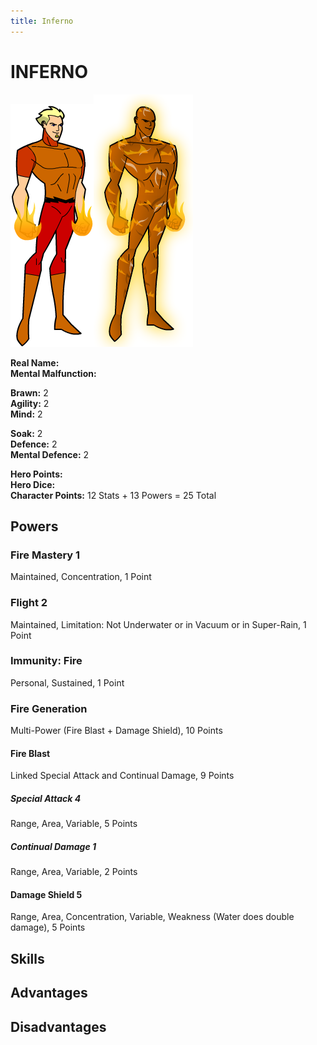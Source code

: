 ```yaml
---
title: Inferno
---
```


# INFERNO
![Inferno](inferno.png)![Inferno](inferno-full.png)

**Real Name:**<br>
**Mental Malfunction:**

**Brawn:** 2<br>
**Agility:** 2<br>
**Mind:** 2

**Soak:** 2<br>
**Defence:** 2<br>
**Mental Defence:** 2

**Hero Points:**<br>
**Hero Dice:**<br>
**Character Points:** 12 Stats + 13 Powers = 25 Total

## Powers

### Fire Mastery 1
Maintained, Concentration, 1 Point

### Flight 2
Maintained, Limitation: Not Underwater or in Vacuum or in Super-Rain, 1 Point

### Immunity: Fire
Personal, Sustained, 1 Point

### Fire Generation
Multi-Power (Fire Blast + Damage Shield), 10 Points

#### Fire Blast
Linked Special Attack and Continual Damage, 9 Points

##### Special Attack 4
Range, Area, Variable, 5 Points

##### Continual Damage 1
Range, Area, Variable, 2 Points

#### Damage Shield 5
Range, Area, Concentration, Variable, Weakness (Water does double damage), 5 Points

## Skills

## Advantages

## Disadvantages
